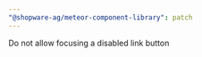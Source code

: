 ```yaml
---
"@shopware-ag/meteor-component-library": patch
---
```


Do not allow focusing a disabled link button
